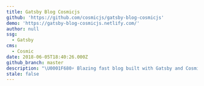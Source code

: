 ```yaml
---
title: Gatsby Blog Cosmicjs
github: 'https://github.com/cosmicjs/gatsby-blog-cosmicjs'
demo: 'https://gatsby-blog-cosmicjs.netlify.com/'
author: null
ssg:
  - Gatsby
cms:
  - Cosmic
date: 2018-06-05T18:40:26.000Z
github_branch: master
description: "\U0001F680⚡️ Blazing fast blog built with Gatsby and Cosmic \U0001F525"
stale: false
---
```

